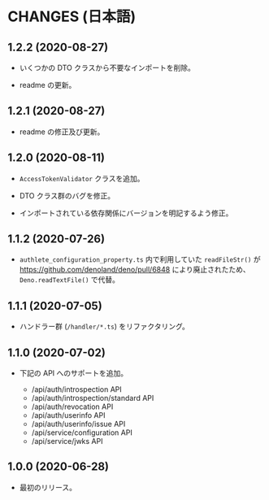 CHANGES (日本語)
=======

1.2.2 (2020-08-27)
------------------

- いくつかの DTO クラスから不要なインポートを削除。

- readme の更新。


1.2.1 (2020-08-27)
------------------

- readme の修正及び更新。


1.2.0 (2020-08-11)
------------------

- `AccessTokenValidator` クラスを追加。

- DTO クラス群のバグを修正。

- インポートされている依存関係にバージョンを明記するよう修正。


1.1.2 (2020-07-26)
------------------

- `authlete_configuration_property.ts` 内で利用していた `readFileStr()`
が https://github.com/denoland/deno/pull/6848 により廃止されたため、
`Deno.readTextFile()` で代替。


1.1.1 (2020-07-05)
------------------

- ハンドラー群 (`/handler/*.ts`) をリファクタリング。


1.1.0 (2020-07-02)
------------------

- 下記の API へのサポートを追加。

  - /api/auth/introspection API
  - /api/auth/introspection/standard API
  - /api/auth/revocation API
  - /api/auth/userinfo API
  - /api/auth/userinfo/issue API
  - /api/service/configuration API
  - /api/service/jwks API


1.0.0 (2020-06-28)
------------------

- 最初のリリース。